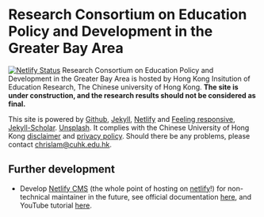 # Research Consortium on Education Policy and Development in the Greater Bay Area

[![Netlify Status](https://api.netlify.com/api/v1/badges/d92c0faa-873c-4ad7-80b0-d059277f2b0c/deploy-status)](https://app.netlify.com/sites/hkier-remake/deploys)
Research Consortium on Education Policy and Development in the Greater Bay Area is hosted by Hong Kong Insitution of Education Research, The Chinese university of Hong Kong. **The site is under construction, and the research results should not be considered as final.**

This site is powered by [Github](https://github.com/), [Jekyll](https://jekyllrb.com/), [Netlify](https://www.netlify.com/) and [Feeling responsive](https://phlow.github.io/feeling-responsive/), [Jekyll-Scholar](https://phlow.github.io/feeling-responsive/). [Unsplash](https://unsplash.com/). It complies with the Chinese University of Hong Kong [disclaimer](http://www.cuhk.edu.hk/english/privacy.html) and [privacy policy](http://www.cuhk.edu.hk/english/disclaimer.html). Should there be any problems, please contact [chrislam@cuhk.edu.hk](mailto:chrislam@cuhk.edu.hk).

## Further development

- Develop [Netlify CMS](https://www.netlifycms.org/) (the whole point of hosting on [netlify](https://www.netlify.com/)!) for non-technical maintainer in the future, see official documentation [here](https://www.netlifycms.org/docs/jekyll/#header), and YouTube tutorial [here](https://www.youtube.com/watch?v=Qb8rxouArIg&list=PLWjCJDeWfDdcU8zbZZrr6L1zpf_2Eqt_w).
